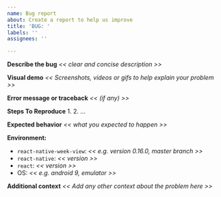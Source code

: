 ```yaml
---
name: Bug report
about: Create a report to help us improve
title: 'BUG: '
labels: ''
assignees: ''

---
```


**Describe the bug**
_<< clear and concise description >>_

**Visual demo**
_<< Screenshots, videos or gifs to help explain your problem >>_

**Error message or traceback**
_<< (if any) >>_

**Steps To Reproduce**
  1.
  2.
  ...

**Expected behavior**
_<< what you expected to happen >>_

**Environment:**
 - `react-native-week-view`: _<< e.g. version 0.16.0, master branch >>_
 - `react-native`: _<< version >>_
 - `react`: _<< version >>_
 - OS: _<< e.g. android 9, emulator >>_

**Additional context**
_<< Add any other context about the problem here >>_
